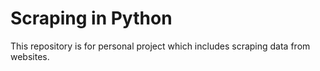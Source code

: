 # Scraping in Python

This repository is for personal project which includes scraping data from websites.
